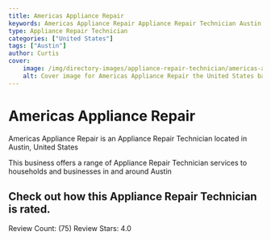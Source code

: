 ```yaml
---
title: Americas Appliance Repair
keywords: Americas Appliance Repair Appliance Repair Technician Austin United States 
type: Appliance Repair Technician 
categories: ["United States"]
tags: ["Austin"]
author: Curtis
cover:
    image: /img/directory-images/appliance-repair-technician/americas-appliance-repair.webp
    alt: Cover image for Americas Appliance Repair the United States based Appliance Repair Technician servicing Austin 
---
```


# Americas Appliance Repair
Americas Appliance Repair is an Appliance Repair Technician located in Austin, United States

This business offers a range of Appliance Repair Technician services to households and businesses in and around Austin

## Check out how this Appliance Repair Technician is rated.
Review Count: (75)
Review Stars: 4.0
